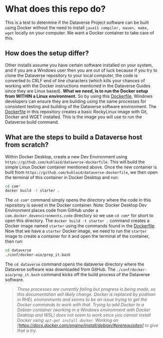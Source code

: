 # What does this repo do?

This is a test to determine if the Dataverse Project software can be built using Docker without the need to install `java11 compiler, maven, make, wget` locally on your computer. We want a Docker container to take care of this.

## How does the setup differ?

Other installs assume you have certain software installed on your system, and if you are a Windows user then you are out of luck because if you try to clone the Dataverse repository to your local computer, the code is converted to CRLF end of line characters (which kills your chances of working with the Docker instructions mentioned in the Dataverse Guides since they are Linux based). **What we need, is to run the Docker setup from WITHIN a Linux environment.** So by using this [Dockerfile](/Dockerfile), Windows developers can ensure they are building using the same processes for consistent testing and building of the Dataverse software environment. The [Dockerfile](/Dockerfile) in this repository creates a basic RockyLinux image with Git, Docker and WGET installed. This is the image you will use to run the Dataverse build command.

## What are the steps to build a Dataverse host from scratch?

Within Docker Desktop, create a new Dev Environment using `https://github.com/kuhlaid/dataverse-dockerfile`. This will build the simple Linux Docker container mentioned above. Once the new container is built from `https://github.com/kuhlaid/dataverse-dockerfile`, we then open the terminal of this container in Docker Desktop and run:

```bash
cd com*
docker build -t starter .
```

The `cd com*` command simply opens the directory where the code in this repository is saved in the Docker container. Note: Docker Desktop Dev Environment places code from GitHub under a `com.docker.devenvironments.code` directory so we use `cd com*` for short to open this directory. The `docker build -t starter .` command creates a Docker image named `starter` using the commands found in the [Dockerfile](/Dockerfile). Now that we have a `starter` Docker image, we need to run the `starter` image to create a container for it and open the terminal of the container, then run:

```bash
cd dataverse
./conf/docker-aio/prep_it.bash
```

The `cd dataverse` command opens the dataverse directory where the Dataverse software was downloaded from GitHub. The `./conf/docker-aio/prep_it.bash` command kicks off the build process of the Dataverse software.

> *These processes are currently failing but progress is being made, so this documentation will likely change. Docker is replaced by podman in RHEL environments and seems to be an issue trying to get the Docker commands to work with that. Trying to add Docker to a Debian container (working in a Windows environment with Docker Desktop and WSL) does not seem to work since you cannot install Docker using `apt-get install docker`. Working on [https://docs.docker.com/engine/install/debian/#prerequisites] to give that a try.*
